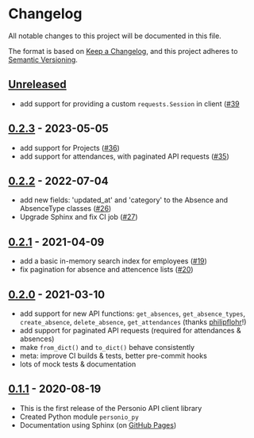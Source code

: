 # Changelog

All notable changes to this project will be documented in this file.

The format is based on [Keep a Changelog](https://keepachangelog.com/en/1.0.0/), and this project adheres to [Semantic Versioning](https://semver.org/spec/v2.0.0.html).

## [Unreleased](https://github.com/at-gmbh/personio-py/compare/v0.2.3...HEAD)

* add support for providing a custom `requests.Session` in client
  ([#39](https://github.com/at-gmbh/personio-py/pull/39)

## [0.2.3](https://github.com/at-gmbh/personio-py/tree/v0.2.3) - 2023-05-05

* add support for Projects ([#36](https://github.com/at-gmbh/personio-py/pull/36))
* add support for attendances, with paginated API requests ([#35](https://github.com/at-gmbh/personio-py/pull/35))

## [0.2.2](https://github.com/at-gmbh/personio-py/tree/v0.2.2) - 2022-07-04

* add new fields: 'updated_at' and 'category' to the Absence and AbsenceType classes ([#26](https://github.com/at-gmbh/personio-py/pull/26))
* Upgrade Sphinx and fix CI job ([#27](https://github.com/at-gmbh/personio-py/pull/27))

## [0.2.1](https://github.com/at-gmbh/personio-py/tree/v0.2.1) - 2021-04-09

* add a basic in-memory search index for employees ([#19](https://github.com/at-gmbh/personio-py/pull/19))
* fix pagination for absence and attencence lists ([#20](https://github.com/at-gmbh/personio-py/pull/20))

## [0.2.0](https://github.com/at-gmbh/personio-py/tree/v0.2.0) - 2021-03-10

* add support for new API functions: `get_absences`, `get_absence_types`, `create_absence`, `delete_absence`, `get_attendances` (thanks [philipflohr](https://github.com/philipflohr)!)
* add support for paginated API requests (required for attendances & absences)
* make `from_dict()` and `to_dict()` behave consistently
* meta: improve CI builds & tests, better pre-commit hooks
* lots of mock tests & documentation

## [0.1.1](https://github.com/at-gmbh/personio-py/tree/v0.1.1) - 2020-08-19

- This is the first release of the Personio API client library
- Created Python module `personio_py`
- Documentation using Sphinx (on [GitHub Pages](https://at-gmbh.github.io/personio-py/))

